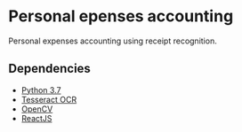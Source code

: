 # Personal epenses accounting
Personal expenses accounting using receipt recognition.


## Dependencies
* [Python 3.7](https://www.python.org/)
* [Tesseract OCR](https://github.com/tesseract-ocr/tesseract)
* [OpenCV](https://opencv.org/)
* [ReactJS](https://reactjs.org/)




